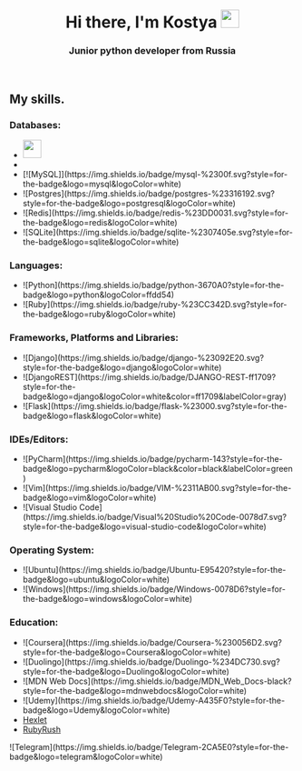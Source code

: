 <h1 align="center">Hi there, I'm Коstya
<img src="https://github.com/blackcater/blackcater/raw/main/images/Hi.gif" height="32"/></h1>
<h3 align="center">Junior python developer from Russia</h3>
<br>
<h2>My skills.</h2>
<h3>Databases:</h3>
        <ul>
            <li><img src="https://img.shields.io/badge/mysql-%2300f.svg?style=for-the-badge&logo=mysql&logoColor=white" height="32"/><li>
            <li>[![MySQL]](https://img.shields.io/badge/mysql-%2300f.svg?style=for-the-badge&logo=mysql&logoColor=white)</li>
            <li>![Postgres](https://img.shields.io/badge/postgres-%23316192.svg?style=for-the-badge&logo=postgresql&logoColor=white)</li>
            <li>![Redis](https://img.shields.io/badge/redis-%23DD0031.svg?style=for-the-badge&logo=redis&logoColor=white)</li>
            <li>![SQLite](https://img.shields.io/badge/sqlite-%2307405e.svg?style=for-the-badge&logo=sqlite&logoColor=white)</li>
        </ul>
        
 <h3>Languages:</h3>
        <ul>
            <li>![Python](https://img.shields.io/badge/python-3670A0?style=for-the-badge&logo=python&logoColor=ffdd54)</li>
            <li>![Ruby](https://img.shields.io/badge/ruby-%23CC342D.svg?style=for-the-badge&logo=ruby&logoColor=white)</li>
        </ul>
        
        
<h3>Frameworks, Platforms and Libraries:</h3>
        <ul>
            <li>![Django](https://img.shields.io/badge/django-%23092E20.svg?style=for-the-badge&logo=django&logoColor=white)</li>
            <li>![DjangoREST](https://img.shields.io/badge/DJANGO-REST-ff1709?style=for-the-badge&logo=django&logoColor=white&color=ff1709&labelColor=gray)</li>
            <li>![Flask](https://img.shields.io/badge/flask-%23000.svg?style=for-the-badge&logo=flask&logoColor=white)</li>
        </ul>
        
<h3>IDEs/Editors:</h3>
        <ul>
            <li>![PyCharm](https://img.shields.io/badge/pycharm-143?style=for-the-badge&logo=pycharm&logoColor=black&color=black&labelColor=green)</li>
            <li>![Vim](https://img.shields.io/badge/VIM-%2311AB00.svg?style=for-the-badge&logo=vim&logoColor=white)</li>
            <li>![Visual Studio Code](https://img.shields.io/badge/Visual%20Studio%20Code-0078d7.svg?style=for-the-badge&logo=visual-studio-code&logoColor=white)</li>
        </ul>
        
        
 <h3>Operating System:</h3>
        <ul>
            <li>![Ubuntu](https://img.shields.io/badge/Ubuntu-E95420?style=for-the-badge&logo=ubuntu&logoColor=white)</li>
            <li>![Windows](https://img.shields.io/badge/Windows-0078D6?style=for-the-badge&logo=windows&logoColor=white)</li>
        </ul>

<h3>Education:</h3>
        <ul>
            <li>![Coursera](https://img.shields.io/badge/Coursera-%230056D2.svg?style=for-the-badge&logo=Coursera&logoColor=white)</li>
            <li>![Duolingo](https://img.shields.io/badge/Duolingo-%234DC730.svg?style=for-the-badge&logo=Duolingo&logoColor=white)</li>
            <li>![MDN Web Docs](https://img.shields.io/badge/MDN_Web_Docs-black?style=for-the-badge&logo=mdnwebdocs&logoColor=white)</li>
            <li>![Udemy](https://img.shields.io/badge/Udemy-A435F0?style=for-the-badge&logo=Udemy&logoColor=white)</li>
            <li><a href="https://ru.hexlet.io/u/qqkostya/courses" target="_blank">Hexlet</a></li>
            <li><a href="https://rubyrush.ru/" target="_blank">RubyRush</a></li>
        </ul>
![Telegram](https://img.shields.io/badge/Telegram-2CA5E0?style=for-the-badge&logo=telegram&logoColor=white)
